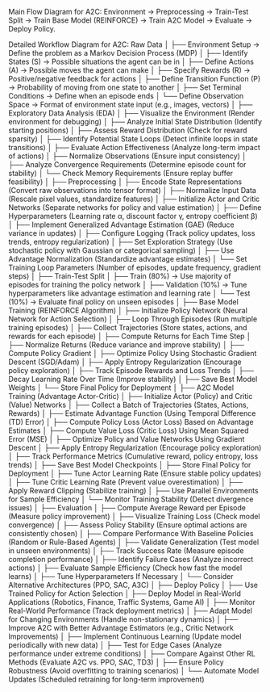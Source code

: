 Main Flow Diagram for A2C:
Environment → Preprocessing → Train-Test Split → Train Base Model (REINFORCE) → Train A2C Model → Evaluate → Deploy Policy.

Detailed Workflow Diagram for A2C:
Raw Data
│
├── Environment Setup → Define the problem as a Markov Decision Process (MDP)
│ ├── Identify States (S) → Possible situations the agent can be in
│ ├── Define Actions (A) → Possible moves the agent can make
│ ├── Specify Rewards (R) → Positive/negative feedback for actions
│ ├── Define Transition Function (P) → Probability of moving from one state to another
│ ├── Set Terminal Conditions → Define when an episode ends
│ └── Define Observation Space → Format of environment state input (e.g., images, vectors)
│
├── Exploratory Data Analysis (EDA)
│ ├── Visualize the Environment (Render environment for debugging)
│ ├── Analyze Initial State Distribution (Identify starting positions)
│ ├── Assess Reward Distribution (Check for reward sparsity)
│ ├── Identify Potential State Loops (Detect infinite loops in state transitions)
│ ├── Evaluate Action Effectiveness (Analyze long-term impact of actions)
│ ├── Normalize Observations (Ensure input consistency)
│ ├── Analyze Convergence Requirements (Determine episode count for stability)
│ └── Check Memory Requirements (Ensure replay buffer feasibility)
│
├── Preprocessing
│ ├── Encode State Representations (Convert raw observations into tensor format)
│ ├── Normalize Input Data (Rescale pixel values, standardize features)
│ ├── Initialize Actor and Critic Networks (Separate networks for policy and value estimation)
│ ├── Define Hyperparameters (Learning rate α, discount factor γ, entropy coefficient β)
│ ├── Implement Generalized Advantage Estimation (GAE) (Reduce variance in updates)
│ ├── Configure Logging (Track policy updates, loss trends, entropy regularization)
│ ├── Set Exploration Strategy (Use stochastic policy with Gaussian or categorical sampling)
│ ├── Use Advantage Normalization (Standardize advantage estimates)
│ └── Set Training Loop Parameters (Number of episodes, update frequency, gradient steps)
│
├── Train-Test Split
│ ├── Train (80%) → Use majority of episodes for training the policy network
│ ├── Validation (10%) → Tune hyperparameters like advantage estimation and learning rate
│ └── Test (10%) → Evaluate final policy on unseen episodes
│
├── Base Model Training (REINFORCE Algorithm)
│ ├── Initialize Policy Network (Neural Network for Action Selection)
│ ├── Loop Through Episodes (Run multiple training episodes)
│ ├── Collect Trajectories (Store states, actions, and rewards for each episode)
│ ├── Compute Returns for Each Time Step
│ ├── Normalize Returns (Reduce variance and improve stability)
│ ├── Compute Policy Gradient
│ ├── Optimize Policy Using Stochastic Gradient Descent (SGD/Adam)
│ ├── Apply Entropy Regularization (Encourage policy exploration)
│ ├── Track Episode Rewards and Loss Trends
│ ├── Decay Learning Rate Over Time (Improve stability)
│ ├── Save Best Model Weights
│ └── Store Final Policy for Deployment
│
├── A2C Model Training (Advantage Actor-Critic)
│ ├── Initialize Actor (Policy) and Critic (Value) Networks
│ ├── Collect a Batch of Trajectories (States, Actions, Rewards)
│ ├── Estimate Advantage Function (Using Temporal Difference (TD) Error)
│ ├── Compute Policy Loss (Actor Loss) Based on Advantage Estimates
│ ├── Compute Value Loss (Critic Loss) Using Mean Squared Error (MSE)
│ ├── Optimize Policy and Value Networks Using Gradient Descent
│ ├── Apply Entropy Regularization (Encourage policy exploration)
│ ├── Track Performance Metrics (Cumulative reward, policy entropy, loss trends)
│ ├── Save Best Model Checkpoints
│ ├── Store Final Policy for Deployment
│ ├── Tune Actor Learning Rate (Ensure stable policy updates)
│ ├── Tune Critic Learning Rate (Prevent value overestimation)
│ ├── Apply Reward Clipping (Stabilize training)
│ ├── Use Parallel Environments for Sample Efficiency
│ └── Monitor Training Stability (Detect divergence issues)
│
├── Evaluation
│ ├── Compute Average Reward per Episode (Measure policy improvement)
│ ├── Visualize Training Loss (Check model convergence)
│ ├── Assess Policy Stability (Ensure optimal actions are consistently chosen)
│ ├── Compare Performance With Baseline Policies (Random or Rule-Based Agents)
│ ├── Validate Generalization (Test model in unseen environments)
│ ├── Track Success Rate (Measure episode completion performance)
│ ├── Identify Failure Cases (Analyze incorrect actions)
│ ├── Evaluate Sample Efficiency (Check how fast the model learns)
│ ├── Tune Hyperparameters If Necessary
│ └── Consider Alternative Architectures (PPO, SAC, A3C)
│
├── Deploy Policy
│ ├── Use Trained Policy for Action Selection
│ ├── Deploy Model in Real-World Applications (Robotics, Finance, Traffic Systems, Game AI)
│ ├── Monitor Real-World Performance (Track deployment metrics)
│ ├── Adapt Model for Changing Environments (Handle non-stationary dynamics)
│ ├── Improve A2C with Better Advantage Estimators (e.g., Critic Network Improvements)
│ ├── Implement Continuous Learning (Update model periodically with new data)
│ ├── Test for Edge Cases (Analyze performance under extreme conditions)
│ ├── Compare Against Other RL Methods (Evaluate A2C vs. PPO, SAC, TD3)
│ ├── Ensure Policy Robustness (Avoid overfitting to training scenarios)
│ └── Automate Model Updates (Scheduled retraining for long-term improvement)